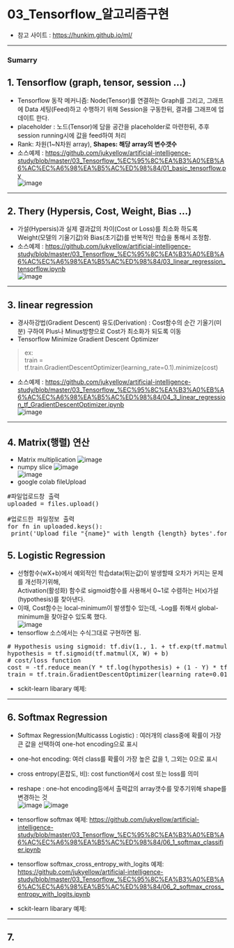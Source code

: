 # 03_Tensorflow_알고리즘구현

- 참고 사이트 : https://hunkim.github.io/ml/
<hr />

### Sumarry  

## 1. Tensorflow (graph, tensor, session ...)  
- Tensorflow 동작 메커니즘: Node(Tensor)를 연결하는 Graph를 그리고, 그래프에 Data 세팅(Feed)하고 수행하기 위해 Session을 구동한뒤, 결과를 그래프에 업데이트 한다.
- placeholder : 노드(Tensor)에 담을 공간을 placeholder로 마련한뒤, 추후 session running시에 값을 feed하여 처리
- Rank: 차원(1~N차원 array), <b> Shapes: 해당 array의 변수갯수 </b>
- 소스예제 : https://github.com/jukyellow/artificial-intelligence-study/blob/master/03_Tensorflow_%EC%95%8C%EA%B3%A0%EB%A6%AC%EC%A6%98%EA%B5%AC%ED%98%84/01_basic_tensorflow.py   
![image](https://user-images.githubusercontent.com/45334819/58370209-d7fea300-7f3e-11e9-9f1a-1b8e9eed8b00.png)   
<hr />

## 2. Thery (Hypersis, Cost, Weight, Bias ...)  
- 가설(Hypersis)과 실제 결과값의 차이(Cost or Loss)를 최소화 하도록 Weight(모델의 기울기값)와 Bias(초기값)를 반복적인 학습을 통해서 조정함.
- 소스예제 : https://github.com/jukyellow/artificial-intelligence-study/blob/master/03_Tensorflow_%EC%95%8C%EA%B3%A0%EB%A6%AC%EC%A6%98%EA%B5%AC%ED%98%84/03_linear_regression_tensorflow.ipynb  
![image](https://user-images.githubusercontent.com/45334819/58370210-dd5bed80-7f3e-11e9-8038-e20ae31d3005.png)  
<hr />

## 3. linear regression  
- 경사하강법(Gradient Descent) 유도(Derivation) : Cost함수의 순간 기울기(미분) 구하여 Plus나 Minus방향으로 Cost가 최소화가 되도록 이동  
- Tensorflow Minimize Gradient Descent Optimizer   
> ex:  
> train = tf.train.GradientDescentOptimizer(learning_rate=0.1).minimize(cost)  
- 소스예제 : https://github.com/jukyellow/artificial-intelligence-study/blob/master/03_Tensorflow_%EC%95%8C%EA%B3%A0%EB%A6%AC%EC%A6%98%EA%B5%AC%ED%98%84/04_3_linear_regression_tf_GradientDescentOptimizer.ipynb  
![image](https://user-images.githubusercontent.com/45334819/58370213-e056de00-7f3e-11e9-9528-6ff0f80bb500.png)  
<hr />

## 4. Matrix(행렬) 연산  
- Matrix multiplication
![image](https://user-images.githubusercontent.com/45334819/58432740-decc1800-80ee-11e9-95a4-40d7c168ce50.png)  
- numpy slice
![image](https://user-images.githubusercontent.com/45334819/58432742-e2f83580-80ee-11e9-8c0c-3d33243386a2.png)  
![image](https://user-images.githubusercontent.com/45334819/59210253-2622d000-8be8-11e9-8bf6-bb04545303ba.png)  
- google colab fileUpload   
<pre>
#파일업로드창 출력  
uploaded = files.upload()  
  
#업로드한 파일정보 출력  
for fn in uploaded.keys():  
 print('Upload file "{name}" with length {length} bytes'.format(name=fn, length=len(uploaded[fn])))  
</pre>  

## 5. Logistic Regression  
- 선형함수(wX+b)에서 예외적인 학습data(튀는값)이 발생할때 오차가 커지는 문제를 개선하기위해,  
  Activation(활성화) 함수로 sigmoid함수를 사용해서 0~1로 수렴하는 H(x)가설(hypothesis)를 찾아낸다.  
- 이때, Cost함수는 local-minimum이 발생할수 있는데, -Log를 취해서 global-minimum을 찾아갈수 있도록 했다.  
![image](https://user-images.githubusercontent.com/45334819/58574443-f1735800-827a-11e9-9e1b-6a9837355a7a.png) 
- tensorflow 소스에서는 수식그대로 구현하면 됨.  
<pre>
# Hypothesis using sigmoid: tf.div(1., 1. + tf.exp(tf.matmul(X, W)))  
hypothesis = tf.sigmoid(tf.matmul(X, W) + b)  
# cost/loss function  
cost = -tf.reduce_mean(Y * tf.log(hypothesis) + (1 - Y) * tf.log(1 - hypothesis))  
train = tf.train.GradientDescentOptimizer(learning_rate=0.01).minimize(cost)  
</pre>
- sckit-learn libarary 예제: 
<hr />


## 6. Softmax Regression  
- Softmax Regression(Multicasss Logistic) : 여러개의 class중에 확률이 가장 큰 값을 선택하여 one-hot encoding으로 표시  
- one-hot encoding: 여러 class를 확률이 가장 높은 값을 1, 그외는 0으로 표시  
- cross entropy(혼잡도, 비): cost function에서 cost 또는 loss를 의미  
- reshape : one-hot encoding등에서 출력값의 array갯수를 맞추기위해 shape를 변경하는 것  
![image](https://user-images.githubusercontent.com/45334819/59210684-18ba1580-8be9-11e9-97d5-f9b3ea8ce9fc.png)
![image](https://user-images.githubusercontent.com/45334819/59210689-1c4d9c80-8be9-11e9-8085-f78ee52ca7a1.png)

- tensorflow softmax 예제: https://github.com/jukyellow/artificial-intelligence-study/blob/master/03_Tensorflow_%EC%95%8C%EA%B3%A0%EB%A6%AC%EC%A6%98%EA%B5%AC%ED%98%84/06_1_softmax_classifier.ipynb  
- tensorflow softmax_cross_entropy_with_logits 예제: https://github.com/jukyellow/artificial-intelligence-study/blob/master/03_Tensorflow_%EC%95%8C%EA%B3%A0%EB%A6%AC%EC%A6%98%EA%B5%AC%ED%98%84/06_2_softmax_cross_entropy_with_logits.ipynb  
- sckit-learn libarary 예제: 
<hr />  

## 7. 




 

